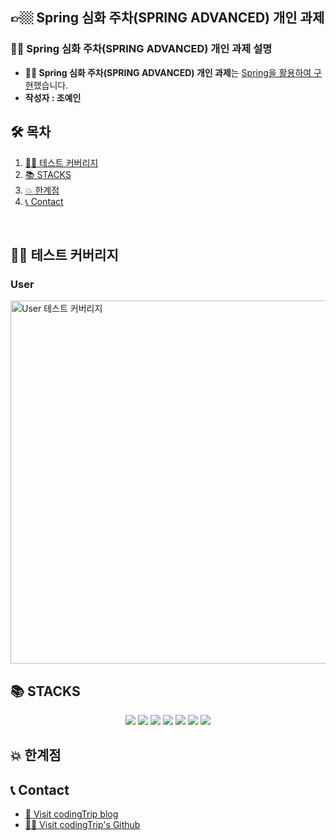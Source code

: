 ## 👉🏼 Spring 심화 주차(SPRING ADVANCED) 개인 과제

### 🙋‍♀️ Spring 심화 주차(SPRING ADVANCED) 개인 과제 설명
- **🙋‍♀️ Spring 심화 주차(SPRING ADVANCED) 개인 과제**는 <u>Spring을 활용하여 구현</u>했습니다.
- **작성자 : 조예인**


## 🛠 목차

1. [👩🏻‍ 테스트 커버리지](#-테스트-커버리지)
2. [📚 STACKS](#-STACKS)
3. [💥 한계점](#-한계점)
4. [📞 Contact](#-Contact)
<br>   

## 👩🏻‍ 테스트 커버리지
### User
<img width="581" alt="User 테스트 커버리지" src="https://github.com/user-attachments/assets/988fc1b4-222d-4607-961b-b2256a11052c" />

## 📚 STACKS
<div align=center> 
  <img src="https://img.shields.io/badge/java-007396?style=for-the-badge&logo=java&logoColor=white"> 
<img src="https://img.shields.io/badge/mysql-4479A1?style=for-the-badge&logo=mysql&logoColor=white">
<img src="https://img.shields.io/badge/spring-6DB33F?style=for-the-badge&logo=spring&logoColor=white">
<img src="https://img.shields.io/badge/springboot-6DB33F?style=for-the-badge&logo=springboot&logoColor=white">
<img src="https://img.shields.io/badge/gradle-02303A?style=for-the-badge&logo=gradle&logoColor=white">
<img src="https://img.shields.io/badge/github-181717?style=for-the-badge&logo=github&logoColor=white">
  <img src="https://img.shields.io/badge/git-F05032?style=for-the-badge&logo=git&logoColor=white">
</div>


## 💥 한계점


## 📞 Contact
- [🚗 Visit codingTrip blog](https://codingtrip.tistory.com/)
- [🙋‍♂️ Visit codingTrip's Github](https://github.com/codingTrip-IT)